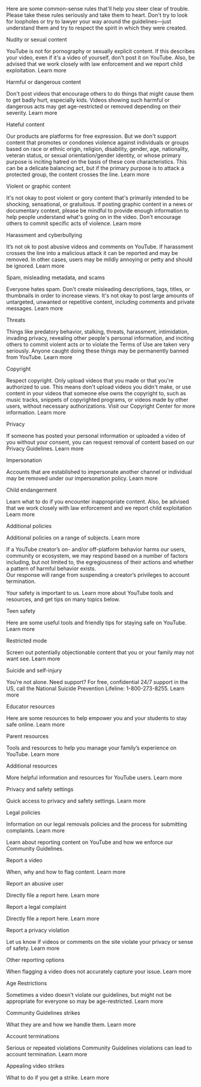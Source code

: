 Here are some common-sense rules that'll help you steer clear of trouble. Please take these rules seriously and take them to heart. Don't try to look for loopholes or try to lawyer your way around the guidelines—just understand them and try to respect the spirit in which they were created.

Nudity or sexual content

YouTube is not for pornography or sexually explicit content. If this describes your video, even if it's a video of yourself, don't post it on YouTube. Also, be advised that we work closely with law enforcement and we report child exploitation. Learn more

Harmful or dangerous content

Don't post videos that encourage others to do things that might cause them to get badly hurt, especially kids. Videos showing such harmful or dangerous acts may get age-restricted or removed depending on their severity. Learn more

Hateful content

Our products are platforms for free expression. But we don't support content that promotes or condones violence against individuals or groups based on race or ethnic origin, religion, disability, gender, age, nationality, veteran status, or sexual orientation/gender identity, or whose primary purpose is inciting hatred on the basis of these core characteristics. This can be a delicate balancing act, but if the primary purpose is to attack a protected group, the content crosses the line. Learn more

Violent or graphic content

It's not okay to post violent or gory content that's primarily intended to be shocking, sensational, or gratuitous. If posting graphic content in a news or documentary context, please be mindful to provide enough information to help people understand what's going on in the video. Don't encourage others to commit specific acts of violence. Learn more

Harassment and cyberbullying

It’s not ok to post abusive videos and comments on YouTube. If harassment crosses the line into a malicious attack it can be reported and may be removed. In other cases, users may be mildly annoying or petty and should be ignored. Learn more

Spam, misleading metadata, and scams

Everyone hates spam. Don't create misleading descriptions, tags, titles, or thumbnails in order to increase views. It's not okay to post large amounts of untargeted, unwanted or repetitive content, including comments and private messages. Learn more

Threats

Things like predatory behavior, stalking, threats, harassment, intimidation, invading privacy, revealing other people's personal information, and inciting others to commit violent acts or to violate the Terms of Use are taken very seriously. Anyone caught doing these things may be permanently banned from YouTube. Learn more

Copyright

Respect copyright. Only upload videos that you made or that you're authorized to use. This means don't upload videos you didn't make, or use content in your videos that someone else owns the copyright to, such as music tracks, snippets of copyrighted programs, or videos made by other users, without necessary authorizations. Visit our Copyright Center for more information. Learn more

Privacy

If someone has posted your personal information or uploaded a video of you without your consent, you can request removal of content based on our Privacy Guidelines. Learn more

Impersonation

Accounts that are established to impersonate another channel or individual may be removed under our impersonation policy. Learn more

Child endangerment

Learn what to do if you encounter inappropriate content. Also, be advised that we work closely with law enforcement and we report child exploitation Learn more

Additional policies

Additional policies on a range of subjects. Learn more

If a YouTube creator’s on- and/or off-platform behavior harms our users, community or ecosystem, we may respond based on a number of factors including, but not limited to, the egregiousness of their actions and whether a pattern of harmful behavior exists.  
Our response will range from suspending a creator’s privileges to account termination.

Your safety is important to us. Learn more about YouTube tools and resources, and get tips on many topics below.

Teen safety

Here are some useful tools and friendly tips for staying safe on YouTube. Learn more

Restricted mode

Screen out potentially objectionable content that you or your family may not want see. Learn more

Suicide and self-injury

You’re not alone. Need support? For free, confidential 24/7 support in the US, call the National Suicide Prevention Lifeline: 1-800-273-8255. Learn more

Educator resources

Here are some resources to help empower you and your students to stay safe online. Learn more

Parent resources

Tools and resources to help you manage your family’s experience on YouTube. Learn more

Additional resources

More helpful information and resources for YouTube users. Learn more

Privacy and safety settings

Quick access to privacy and safety settings. Learn more

Legal policies

Information on our legal removals policies and the process for submitting complaints. Learn more

Learn about reporting content on YouTube and how we enforce our Community Guidelines.

Report a video

When, why and how to flag content. Learn more

Report an abusive user

Directly file a report here. Learn more

Report a legal complaint

Directly file a report here. Learn more

Report a privacy violation

Let us know if videos or comments on the site violate your privacy or sense of safety. Learn more

Other reporting options

When flagging a video does not accurately capture your issue. Learn more

Age Restrictions

Sometimes a video doesn't violate our guidelines, but might not be appropriate for everyone so may be age-restricted. Learn more

Community Guidelines strikes

What they are and how we handle them. Learn more

Account terminations

Serious or repeated violations Community Guidelines violations can lead to account termination. Learn more

Appealing video strikes

What to do if you get a strike. Learn more